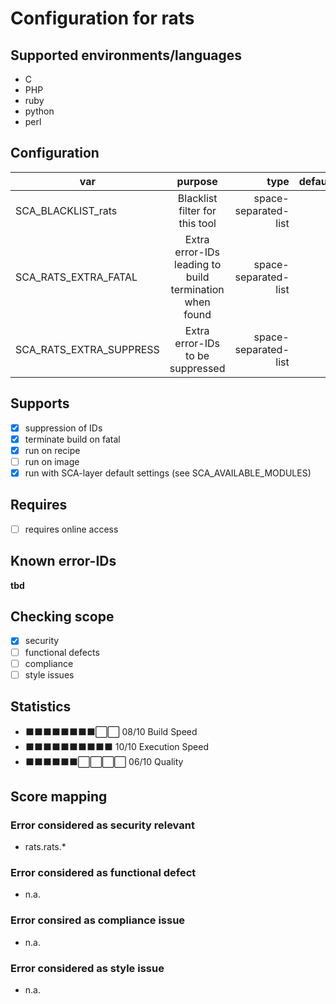 # Configuration for rats

## Supported environments/languages

* C
* PHP
* ruby
* python
* perl

## Configuration

| var | purpose | type | default |
| ------------- |:-------------:| -----:| -----:
| SCA_BLACKLIST_rats | Blacklist filter for this tool | space-separated-list | ""
| SCA_RATS_EXTRA_FATAL | Extra error-IDs leading to build termination when found | space-separated-list | ""
| SCA_RATS_EXTRA_SUPPRESS | Extra error-IDs to be suppressed | space-separated-list | ""

## Supports

* [x] suppression of IDs
* [x] terminate build on fatal
* [x] run on recipe
* [ ] run on image
* [x] run with SCA-layer default settings (see SCA_AVAILABLE_MODULES)

## Requires

* [ ] requires online access

## Known error-IDs

__tbd__

## Checking scope

* [x] security
* [ ] functional defects
* [ ] compliance
* [ ] style issues

## Statistics

* ⬛⬛⬛⬛⬛⬛⬛⬛⬜⬜ 08/10 Build Speed
* ⬛⬛⬛⬛⬛⬛⬛⬛⬛⬛ 10/10 Execution Speed
* ⬛⬛⬛⬛⬛⬛⬜⬜⬜⬜ 06/10 Quality

## Score mapping

### Error considered as security relevant

* rats.rats.*

### Error considered as functional defect

* n.a.

### Error consired as compliance issue

* n.a.

### Error considered as style issue

* n.a.
